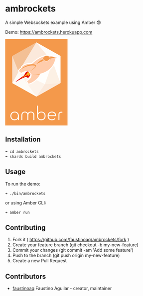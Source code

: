 # ambrockets

A simple Websockets example using Amber 😎

Demo: https://ambrockets.herokuapp.com

[![ambrockets](https://raw.githubusercontent.com/faustinoaq/ambrockets/master/src/assets/images/logo.png)](https://ambrockets.herokuapp.com)

## Installation

```
➜ cd ambrockets
➜ shards build ambrockets
```

## Usage

To run the demo:

```
➜ ./bin/ambrockets
```

or using Amber CLI:

```
➜ amber run
```

## Contributing

1. Fork it ( https://github.com/faustinoaq/ambrockets/fork )
2. Create your feature branch (git checkout -b my-new-feature)
3. Commit your changes (git commit -am 'Add some feature')
4. Push to the branch (git push origin my-new-feature)
5. Create a new Pull Request

## Contributors

- [faustinoaq](https://github.com/faustinoaq) Faustino Aguilar - creator, maintainer
